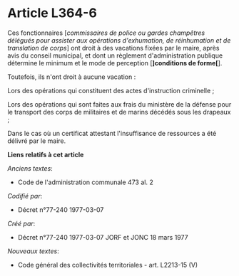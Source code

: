 # Article L364-6

Ces fonctionnaires [*commissaires de police ou gardes champêtres délégués pour assister aux opérations d'exhumation, de
réinhumation et de translation de corps*] ont droit à des vacations fixées par le maire, après avis du conseil municipal, et
dont un règlement d'administration publique détermine le minimum et le mode de perception [**]conditions de forme[**].

Toutefois, ils n'ont droit à aucune vacation :

Lors des opérations qui constituent des actes d'instruction criminelle ;

Lors des opérations qui sont faites aux frais du ministère de la défense pour le transport des corps de militaires et de
marins décédés sous les drapeaux ;

Dans le cas où un certificat attestant l'insuffisance de ressources a été délivré par le maire.

**Liens relatifs à cet article**

_Anciens textes_:

  - Code de l'administration communale 473 al. 2

_Codifié par_:

  - Décret n°77-240 1977-03-07

_Créé par_:

  - Décret n°77-240 1977-03-07 JORF et JONC 18 mars 1977

_Nouveaux textes_:

  - Code général des collectivités territoriales - art. L2213-15 (V)
